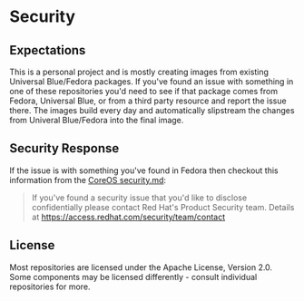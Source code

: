 # Security

## Expectations

This is a personal project and is mostly creating images from existing Universal Blue/Fedora packages.
If you've found an issue with something in one of these repositories you'd need to see if that package
comes from Fedora, Universal Blue, or from a third party resource and report the issue there.
The images build every day and automatically slipstream the changes from Univeral Blue/Fedora into the final image.

## Security Response

If the issue is with something you've found in Fedora then checkout this information from the
[CoreOS security.md](https://github.com/coreos/.github/blob/master/SECURITY.md):
>If you've found a security issue that you'd like to disclose confidentially please contact
Red Hat's Product Security team. Details at <https://access.redhat.com/security/team/contact>

## License

Most repositories are licensed under the Apache License, Version 2.0. Some components may be licensed
differently - consult individual repositories for more.
